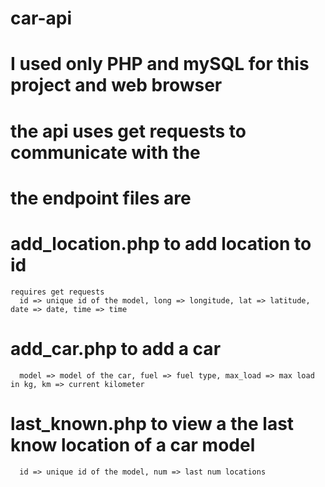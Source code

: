 # car-api

# I used only PHP and mySQL for this project and web browser
# the api uses get requests to communicate with the


# the endpoint files are 
#  add_location.php to add location to id
    requires get requests
      id => unique id of the model, long => longitude, lat => latitude, date => date, time => time
#  add_car.php to add a car
      model => model of the car, fuel => fuel type, max_load => max load in kg, km => current kilometer
      
# last_known.php to view a the last know location of a car model
      id => unique id of the model, num => last num locations
